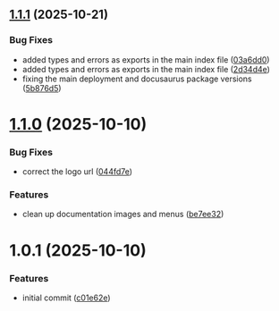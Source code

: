 ## [1.1.1](https://github.com/leighton-digital/lambda-toolkit/compare/v1.1.0...v1.1.1) (2025-10-21)


### Bug Fixes

* added types and errors as exports in the main index file ([03a6dd0](https://github.com/leighton-digital/lambda-toolkit/commit/03a6dd03f4309ff21b441a2a65b38de0c8b28f90))
* added types and errors as exports in the main index file ([2d34d4e](https://github.com/leighton-digital/lambda-toolkit/commit/2d34d4e597fcb302d0b7c1618e6083e07bc3b331))
* fixing the main deployment and docusaurus package versions ([5b876d5](https://github.com/leighton-digital/lambda-toolkit/commit/5b876d5cfa9bb6dd62fb11a861a83071b5ab991e))

# [1.1.0](https://github.com/leighton-digital/lambda-toolkit/compare/v1.0.0...v1.1.0) (2025-10-10)


### Bug Fixes

* correct the logo url ([044fd7e](https://github.com/leighton-digital/lambda-toolkit/commit/044fd7e29bb560b5f759aa92dc32b17c68d4773f))


### Features

* clean up documentation images and menus ([be7ee32](https://github.com/leighton-digital/lambda-toolkit/commit/be7ee32c5d08c031624e4b33933b62bbc0798031))

# 1.0.1 (2025-10-10)


### Features

* initial commit ([c01e62e](https://github.com/leighton-digital/lambda-toolkit/commit/c01e62e4187fe9062006a1bf464004e6eb9bcd32))
